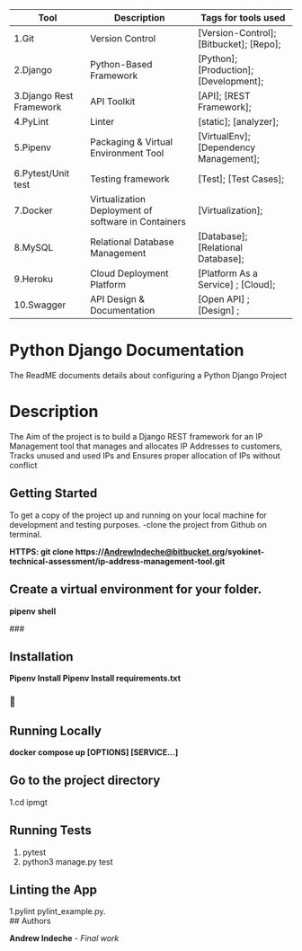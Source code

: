 <!--
The Readme file documents the project description and installation and set up instructions
-->
<!--
Align main heading to the center of the page
-->
| Tool                | Description                    | Tags for tools used                                                                                               |
| ------------------- | ------------------------------ | ---------------------------------------------------------------------------------------------------- |
| 1.Git                  | Version Control | [Version-Control];[Bitbucket]; [Repo];                                                         |
| 2.Django               | Python-Based Framework| [Python]; [Production];[Development];|
| 3.Django Rest Framework| API Toolkit| [API]; [REST Framework];|
| 4.PyLint               | Linter   | [static]; [analyzer];|
| 5.Pipenv               | Packaging & Virtual Environment Tool| [VirtualEnv]; [Dependency Management];|
| 6.Pytest/Unit test     | Testing framework| [Test]; [Test Cases];|
| 7.Docker               | Virtualization Deployment of software in Containers | [Virtualization];|
| 8.MySQL                | Relational Database Management | [Database]; [Relational Database];|
| 9.Heroku               | Cloud Deployment Platform | [Platform As a Service] ; [Cloud];| 
| 10.Swagger             | API Design & Documentation | [Open API] ; [Design] ; |


<div align="left">

<h1>Python Django Documentation</h1> 

The ReadME documents details about configuring a Python Django Project

<!-- Badges -->
<p>
<h1> Description</h1>
The Aim of the project is to build a Django REST framework for an IP Management tool that manages and allocates IP Addresses to customers, Tracks unused and used IPs and Ensures proper allocation of IPs without conflict

<!-- Getting Started -->
## Getting Started
To get a copy of the project up and running on your local machine for development and testing purposes. 
-clone the project from Github on terminal. 

<b>HTTPS: git clone https://AndrewIndeche@bitbucket.org/syokinet-technical-assessment/ip-address-management-tool.git</b>

## Create a virtual environment for your folder.
<b>pipenv shell</b>

<!-- Installation -->
###<h2>Installation</h2>
<b>Pipenv Install <package></b>
  <b>Pipenv Install requirements.txt</b>
<!-- Run Locally -->
### :running:<h2> Running Locally</h2>
<b> docker compose up [OPTIONS] [SERVICE...]</b>

<!-- Going into the project Directory/Folder -->
<h2>Go to the project directory</h2>

  1.cd ipmgt

<!-- Running Tests on the Application -->
<h2>Running Tests</h2>

  1. pytest
  2. python3 manage.py test

<!-- Linting the Application -->
<h2>Linting the App</h2>
 1.pylint pylint_example.py.

<br>
## Authors

**Andrew Indeche** - *Final work* 